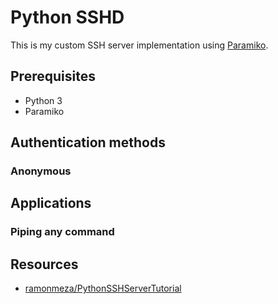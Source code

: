# Python SSHD

This is my custom SSH server implementation using [Paramiko](https://github.com/paramiko/paramiko/).

## Prerequisites

* Python 3
* Paramiko

## Authentication methods

### Anonymous

## Applications

### Piping any command

## Resources

* [ramonmeza/PythonSSHServerTutorial](https://github.com/ramonmeza/PythonSSHServerTutorial/)
